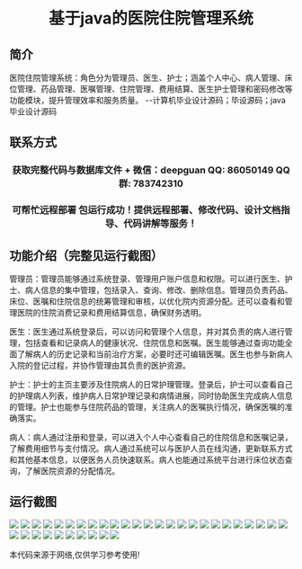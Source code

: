 <p><h1 align="center">基于java的医院住院管理系统</h1></p>

## 简介
医院住院管理系统：角色分为管理员、医生、护士；涵盖个人中心、病人管理、床位管理、药品管理、医嘱管理、住院管理、费用结算、医生护士管理和密码修改等功能模块，提升管理效率和服务质量。    --计算机毕业设计源码；毕设源码；java毕业设计源码


## 联系方式
<p><h3 align="center">获取完整代码与数据库文件 + 微信：deepguan QQ: 86050149 QQ群: 783742310</h3></p>
<p><h3 align="center">可帮忙远程部署 包运行成功！提供远程部署、修改代码、设计文档指导、代码讲解等服务！</h3></p>

## 功能介绍（完整见运行截图）
管理员：管理员能够通过系统登录、管理用户账户信息和权限。可以进行医生、护士、病人信息的集中管理，包括录入、查询、修改、删除信息。管理员负责药品、床位、医嘱和住院信息的统筹管理和审核，以优化院内资源分配。还可以查看和管理医院的住院消费记录和费用结算信息，确保财务透明。

医生：医生通过系统登录后，可以访问和管理个人信息，并对其负责的病人进行管理，包括查看和记录病人的健康状况、住院信息和医嘱。医生能够通过查询功能全面了解病人的历史记录和当前治疗方案，必要时还可编辑医嘱。医生也参与新病人入院的登记过程，并协作管理由其负责的医护资源。

护士：护士的主页主要涉及住院病人的日常护理管理。登录后，护士可以查看自己的护理病人列表，维护病人日常护理记录和病情进展，同时协助医生完成病人信息的管理。护士也能参与住院药品的管理，关注病人的医嘱执行情况，确保医嘱的准确落实。

病人：病人通过注册和登录，可以进入个人中心查看自己的住院信息和医嘱记录，了解费用细节与支付情况。病人通过系统可以与医护人员在线沟通，更新联系方式和其他基本信息，以便医务人员快速联系。病人也能通过系统平台进行床位状态查询，了解医院资源的分配情况。


## 运行截图
![](https://bs-1329754181.cos.ap-shanghai.myqcloud.com/ssm/HospitalInpatientManagementSystem1/img/001.jpg)
![](https://bs-1329754181.cos.ap-shanghai.myqcloud.com/ssm/HospitalInpatientManagementSystem1/img/002.jpg)
![](https://bs-1329754181.cos.ap-shanghai.myqcloud.com/ssm/HospitalInpatientManagementSystem1/img/003.jpg)
![](https://bs-1329754181.cos.ap-shanghai.myqcloud.com/ssm/HospitalInpatientManagementSystem1/img/004.jpg)
![](https://bs-1329754181.cos.ap-shanghai.myqcloud.com/ssm/HospitalInpatientManagementSystem1/img/005.jpg)
![](https://bs-1329754181.cos.ap-shanghai.myqcloud.com/ssm/HospitalInpatientManagementSystem1/img/006.jpg)
![](https://bs-1329754181.cos.ap-shanghai.myqcloud.com/ssm/HospitalInpatientManagementSystem1/img/007.jpg)
![](https://bs-1329754181.cos.ap-shanghai.myqcloud.com/ssm/HospitalInpatientManagementSystem1/img/008.jpg)
![](https://bs-1329754181.cos.ap-shanghai.myqcloud.com/ssm/HospitalInpatientManagementSystem1/img/009.jpg)
![](https://bs-1329754181.cos.ap-shanghai.myqcloud.com/ssm/HospitalInpatientManagementSystem1/img/010.jpg)
![](https://bs-1329754181.cos.ap-shanghai.myqcloud.com/ssm/HospitalInpatientManagementSystem1/img/011.jpg)
![](https://bs-1329754181.cos.ap-shanghai.myqcloud.com/ssm/HospitalInpatientManagementSystem1/img/012.jpg)
![](https://bs-1329754181.cos.ap-shanghai.myqcloud.com/ssm/HospitalInpatientManagementSystem1/img/013.jpg)
![](https://bs-1329754181.cos.ap-shanghai.myqcloud.com/ssm/HospitalInpatientManagementSystem1/img/014.jpg)
![](https://bs-1329754181.cos.ap-shanghai.myqcloud.com/ssm/HospitalInpatientManagementSystem1/img/015.jpg)
![](https://bs-1329754181.cos.ap-shanghai.myqcloud.com/ssm/HospitalInpatientManagementSystem1/img/016.jpg)
![](https://bs-1329754181.cos.ap-shanghai.myqcloud.com/ssm/HospitalInpatientManagementSystem1/img/017.jpg)
![](https://bs-1329754181.cos.ap-shanghai.myqcloud.com/ssm/HospitalInpatientManagementSystem1/img/018.jpg)
![](https://bs-1329754181.cos.ap-shanghai.myqcloud.com/ssm/HospitalInpatientManagementSystem1/img/019.jpg)
![](https://bs-1329754181.cos.ap-shanghai.myqcloud.com/ssm/HospitalInpatientManagementSystem1/img/020.jpg)
![](https://bs-1329754181.cos.ap-shanghai.myqcloud.com/ssm/HospitalInpatientManagementSystem1/img/021.jpg)
![](https://bs-1329754181.cos.ap-shanghai.myqcloud.com/ssm/HospitalInpatientManagementSystem1/img/022.jpg)
![](https://bs-1329754181.cos.ap-shanghai.myqcloud.com/ssm/HospitalInpatientManagementSystem1/img/023.jpg)
![](https://bs-1329754181.cos.ap-shanghai.myqcloud.com/ssm/HospitalInpatientManagementSystem1/img/024.jpg)
![](https://bs-1329754181.cos.ap-shanghai.myqcloud.com/ssm/HospitalInpatientManagementSystem1/img/025.jpg)
![](https://bs-1329754181.cos.ap-shanghai.myqcloud.com/ssm/HospitalInpatientManagementSystem1/img/026.jpg)
![](https://bs-1329754181.cos.ap-shanghai.myqcloud.com/ssm/HospitalInpatientManagementSystem1/img/027.jpg)
![](https://bs-1329754181.cos.ap-shanghai.myqcloud.com/ssm/HospitalInpatientManagementSystem1/img/028.jpg)
![](https://bs-1329754181.cos.ap-shanghai.myqcloud.com/ssm/HospitalInpatientManagementSystem1/img/029.jpg)
![](https://bs-1329754181.cos.ap-shanghai.myqcloud.com/ssm/HospitalInpatientManagementSystem1/img/030.jpg)
![](https://bs-1329754181.cos.ap-shanghai.myqcloud.com/ssm/HospitalInpatientManagementSystem1/img/031.jpg)
![](https://bs-1329754181.cos.ap-shanghai.myqcloud.com/ssm/HospitalInpatientManagementSystem1/img/032.jpg)
![](https://bs-1329754181.cos.ap-shanghai.myqcloud.com/ssm/HospitalInpatientManagementSystem1/img/033.jpg)
![](https://bs-1329754181.cos.ap-shanghai.myqcloud.com/ssm/HospitalInpatientManagementSystem1/img/034.jpg)
![](https://bs-1329754181.cos.ap-shanghai.myqcloud.com/ssm/HospitalInpatientManagementSystem1/img/035.jpg)

<p>本代码来源于网络,仅供学习参考使用!</p>
